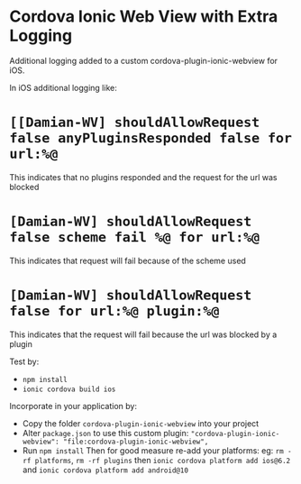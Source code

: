 # Cordova Ionic Web View with Extra Logging
Additional logging added to a custom cordova-plugin-ionic-webview for iOS.

In iOS additional logging like:
# `[[Damian-WV] shouldAllowRequest false anyPluginsResponded false for url:%@`
This indicates that no plugins responded and the request for the url was blocked

# `[Damian-WV] shouldAllowRequest false scheme fail %@ for url:%@`
This indicates that request will fail because of the scheme used

# `[Damian-WV] shouldAllowRequest false for url:%@ plugin:%@`
This indicates that the request will fail because the url was blocked by a plugin

Test by:
- `npm install`
- `ionic cordova build ios`

Incorporate in your application by:
- Copy the folder `cordova-plugin-ionic-webview` into your project
- Alter `package.json` to use this custom plugin:
`"cordova-plugin-ionic-webview": "file:cordova-plugin-ionic-webview",`
- Run `npm install`
Then for good measure re-add your platforms: 
eg: `rm -rf platforms`, `rm -rf plugins` then `ionic cordova platform add ios@6.2` and `ionic cordova platform add android@10`

